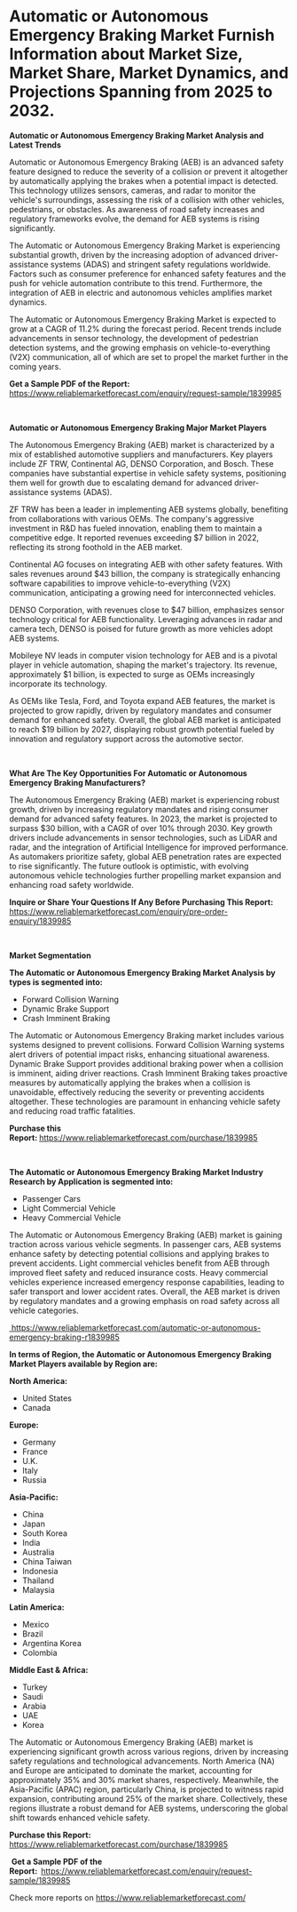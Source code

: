 <p><h1>Automatic or Autonomous Emergency Braking Market Furnish Information about Market Size, Market Share, Market Dynamics, and Projections Spanning from 2025 to 2032.</h1></p><p><strong>Automatic or Autonomous Emergency Braking Market Analysis and Latest Trends</strong></p>
<p><p>Automatic or Autonomous Emergency Braking (AEB) is an advanced safety feature designed to reduce the severity of a collision or prevent it altogether by automatically applying the brakes when a potential impact is detected. This technology utilizes sensors, cameras, and radar to monitor the vehicle's surroundings, assessing the risk of a collision with other vehicles, pedestrians, or obstacles. As awareness of road safety increases and regulatory frameworks evolve, the demand for AEB systems is rising significantly.</p><p>The Automatic or Autonomous Emergency Braking Market is experiencing substantial growth, driven by the increasing adoption of advanced driver-assistance systems (ADAS) and stringent safety regulations worldwide. Factors such as consumer preference for enhanced safety features and the push for vehicle automation contribute to this trend. Furthermore, the integration of AEB in electric and autonomous vehicles amplifies market dynamics.</p><p>The Automatic or Autonomous Emergency Braking Market is expected to grow at a CAGR of 11.2% during the forecast period. Recent trends include advancements in sensor technology, the development of pedestrian detection systems, and the growing emphasis on vehicle-to-everything (V2X) communication, all of which are set to propel the market further in the coming years.</p></p>
<p><strong>Get a Sample PDF of the Report:&nbsp;</strong> <a href="https://www.reliablemarketforecast.com/enquiry/request-sample/1839985?utm_campaign=3176&utm_medium=2&utm_source=Github&utm_content=ia&utm_term=31032025&utm_id=automatic-or-autonomous-emergency-braking">https://www.reliablemarketforecast.com/enquiry/request-sample/1839985</a></p>
<p>&nbsp;</p>
<p><strong>Automatic or Autonomous Emergency Braking Major Market Players</strong></p>
<p><p>The Autonomous Emergency Braking (AEB) market is characterized by a mix of established automotive suppliers and manufacturers. Key players include ZF TRW, Continental AG, DENSO Corporation, and Bosch. These companies have substantial expertise in vehicle safety systems, positioning them well for growth due to escalating demand for advanced driver-assistance systems (ADAS).</p><p>ZF TRW has been a leader in implementing AEB systems globally, benefiting from collaborations with various OEMs. The company's aggressive investment in R&D has fueled innovation, enabling them to maintain a competitive edge. It reported revenues exceeding $7 billion in 2022, reflecting its strong foothold in the AEB market.</p><p>Continental AG focuses on integrating AEB with other safety features. With sales revenues around $43 billion, the company is strategically enhancing software capabilities to improve vehicle-to-everything (V2X) communication, anticipating a growing need for interconnected vehicles. </p><p>DENSO Corporation, with revenues close to $47 billion, emphasizes sensor technology critical for AEB functionality. Leveraging advances in radar and camera tech, DENSO is poised for future growth as more vehicles adopt AEB systems.</p><p>Mobileye NV leads in computer vision technology for AEB and is a pivotal player in vehicle automation, shaping the market's trajectory. Its revenue, approximately $1 billion, is expected to surge as OEMs increasingly incorporate its technology.</p><p>As OEMs like Tesla, Ford, and Toyota expand AEB features, the market is projected to grow rapidly, driven by regulatory mandates and consumer demand for enhanced safety. Overall, the global AEB market is anticipated to reach $19 billion by 2027, displaying robust growth potential fueled by innovation and regulatory support across the automotive sector.</p></p>
<p>&nbsp;</p>
<p><strong>What Are The Key Opportunities For Automatic or Autonomous Emergency Braking Manufacturers?</strong></p>
<p><p>The Autonomous Emergency Braking (AEB) market is experiencing robust growth, driven by increasing regulatory mandates and rising consumer demand for advanced safety features. In 2023, the market is projected to surpass $30 billion, with a CAGR of over 10% through 2030. Key growth drivers include advancements in sensor technologies, such as LiDAR and radar, and the integration of Artificial Intelligence for improved performance. As automakers prioritize safety, global AEB penetration rates are expected to rise significantly. The future outlook is optimistic, with evolving autonomous vehicle technologies further propelling market expansion and enhancing road safety worldwide.</p></p>
<p><strong>Inquire or Share Your Questions If Any Before Purchasing This Report:</strong> <a href="https://www.reliablemarketforecast.com/enquiry/pre-order-enquiry/1839985?utm_campaign=3176&utm_medium=2&utm_source=Github&utm_content=ia&utm_term=31032025&utm_id=automatic-or-autonomous-emergency-braking">https://www.reliablemarketforecast.com/enquiry/pre-order-enquiry/1839985</a></p>
<p>&nbsp;</p>
<p><strong>Market Segmentation</strong></p>
<p><strong>The Automatic or Autonomous Emergency Braking Market Analysis by types is segmented into:</strong></p>
<p><ul><li>Forward Collision Warning</li><li>Dynamic Brake Support</li><li>Crash Imminent Braking</li></ul></p>
<p><p>The Automatic or Autonomous Emergency Braking market includes various systems designed to prevent collisions. Forward Collision Warning systems alert drivers of potential impact risks, enhancing situational awareness. Dynamic Brake Support provides additional braking power when a collision is imminent, aiding driver reactions. Crash Imminent Braking takes proactive measures by automatically applying the brakes when a collision is unavoidable, effectively reducing the severity or preventing accidents altogether. These technologies are paramount in enhancing vehicle safety and reducing road traffic fatalities.</p></p>
<p><strong>Purchase this Report:&nbsp;</strong><a href="https://www.reliablemarketforecast.com/purchase/1839985?utm_campaign=3176&utm_medium=2&utm_source=Github&utm_content=ia&utm_term=31032025&utm_id=automatic-or-autonomous-emergency-braking">https://www.reliablemarketforecast.com/purchase/1839985</a></p>
<p>&nbsp;</p>
<p><strong>The Automatic or Autonomous Emergency Braking Market Industry Research by Application is segmented into:</strong></p>
<p><ul><li>Passenger Cars</li><li>Light Commercial Vehicle</li><li>Heavy Commercial Vehicle</li></ul></p>
<p><p>The Automatic or Autonomous Emergency Braking (AEB) market is gaining traction across various vehicle segments. In passenger cars, AEB systems enhance safety by detecting potential collisions and applying brakes to prevent accidents. Light commercial vehicles benefit from AEB through improved fleet safety and reduced insurance costs. Heavy commercial vehicles experience increased emergency response capabilities, leading to safer transport and lower accident rates. Overall, the AEB market is driven by regulatory mandates and a growing emphasis on road safety across all vehicle categories.</p></p>
<p><a href="https://www.reliablemarketforecast.com/automatic-or-autonomous-emergency-braking-r1839985?utm_campaign=3176&utm_medium=2&utm_source=Github&utm_content=ia&utm_term=31032025&utm_id=automatic-or-autonomous-emergency-braking">&nbsp;https://www.reliablemarketforecast.com/automatic-or-autonomous-emergency-braking-r1839985</a></p>
<p><strong>In terms of Region, the Automatic or Autonomous Emergency Braking Market Players available by Region are:</strong></p>
<p>
    <p> <strong> North America: </strong>
        <ul>
            <li>United States</li>
            <li>Canada</li>
        </ul>
        </p> 
    <p> <strong> Europe: </strong>
        <ul>
            <li>Germany</li>
            <li>France</li>
            <li>U.K.</li>
            <li>Italy</li>
            <li>Russia</li>
        </ul>
        </p> 
    <p> <strong> Asia-Pacific: </strong>
        <ul>
            <li>China</li>
            <li>Japan</li>
            <li>South Korea</li>
            <li>India</li>
            <li>Australia</li>
            <li>China Taiwan</li>
            <li>Indonesia</li>
            <li>Thailand</li>
            <li>Malaysia</li>
        </ul>
        </p> 
    <p> <strong> Latin America: </strong>
        <ul>
            <li>Mexico</li>
            <li>Brazil</li>
            <li>Argentina Korea</li>
            <li>Colombia</li>
        </ul>
        </p> 
    <p> <strong> Middle East & Africa: </strong>
        <ul>
            <li>Turkey</li>
            <li>Saudi</li>
            <li>Arabia</li>
            <li>UAE</li>
            <li>Korea</li>
        </ul>
    </p>
    </p>
<p><p>The Automatic or Autonomous Emergency Braking (AEB) market is experiencing significant growth across various regions, driven by increasing safety regulations and technological advancements. North America (NA) and Europe are anticipated to dominate the market, accounting for approximately 35% and 30% market shares, respectively. Meanwhile, the Asia-Pacific (APAC) region, particularly China, is projected to witness rapid expansion, contributing around 25% of the market share. Collectively, these regions illustrate a robust demand for AEB systems, underscoring the global shift towards enhanced vehicle safety.</p></p>
<p><strong>Purchase this Report: </strong><a href="https://www.reliablemarketforecast.com/purchase/1839985?utm_campaign=3176&utm_medium=2&utm_source=Github&utm_content=ia&utm_term=31032025&utm_id=automatic-or-autonomous-emergency-braking">https://www.reliablemarketforecast.com/purchase/1839985</a></p>
<p>&nbsp;<strong>Get a Sample PDF of the Report:&nbsp;&nbsp;</strong><a href="https://www.reliablemarketforecast.com/enquiry/request-sample/1839985?utm_campaign=3176&utm_medium=2&utm_source=Github&utm_content=ia&utm_term=31032025&utm_id=automatic-or-autonomous-emergency-braking">https://www.reliablemarketforecast.com/enquiry/request-sample/1839985</a></p>
<p><strong></strong></p>
<p>Check more reports on <a href="https://www.reliablemarketforecast.com/?utm_campaign=3176&utm_medium=2&utm_source=Github&utm_content=ia&utm_term=31032025&utm_id=automatic-or-autonomous-emergency-braking">https://www.reliablemarketforecast.com/</a></p>